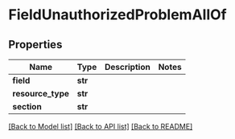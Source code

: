 # FieldUnauthorizedProblemAllOf


## Properties
Name | Type | Description | Notes
------------ | ------------- | ------------- | -------------
**field** | **str** |  | 
**resource_type** | **str** |  | 
**section** | **str** |  | 

[[Back to Model list]](../README.md#documentation-for-models) [[Back to API list]](../README.md#documentation-for-api-endpoints) [[Back to README]](../README.md)


